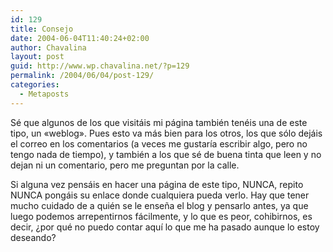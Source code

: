 ```yaml
---
id: 129
title: Consejo
date: 2004-06-04T11:40:24+02:00
author: Chavalina
layout: post
guid: http://www.wp.chavalina.net/?p=129
permalink: /2004/06/04/post-129/
categories:
  - Metaposts
---
```

Sé que algunos de los que visitáis mi página también tenéis una de este tipo, un «weblog». Pues esto va más bien para los otros, los que sólo dejáis el correo en los comentarios (a veces me gustar&iacute;a escribir algo, pero no tengo nada de tiempo), y también a los que sé de buena tinta que leen y no dejan ni un comentario, pero me preguntan por la calle.

Si alguna vez pensáis en hacer una página de este tipo, NUNCA, repito NUNCA pongáis su enlace donde cualquiera pueda verlo. Hay que tener mucho cuidado de a quién se le ense&ntilde;a el blog y pensarlo antes, ya que luego podemos arrepentirnos fácilmente, y lo que es peor, cohibirnos, es decir, &iquest;por qué no puedo contar aqu&iacute; lo que me ha pasado aunque lo estoy deseando?